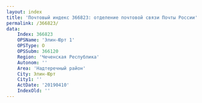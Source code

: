 ```yaml
---
layout: index
title: 'Почтовый индекс 366823: отделение почтовой связи Почты России'
permalink: /366823/
data:
    Index: 366823
    OPSName: 'Элин-Юрт 1'
    OPSType: О
    OPSSubm: 366120
    Region: 'Чеченская Республика'
    Autonom: ''
    Area: 'Надтеречный район'
    City: Элин-Юрт
    City1: ''
    ActDate: '20190410'
    IndexOld: ''
---
```

